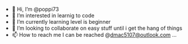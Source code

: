 - 👋 Hi, I’m @poppi73
- 👀 I’m interested in learnig to code
- 🌱 I’m currently learning level is beginner
- 💞️ I’m looking to collaborate on easy stuff until i get the hang of things
- 📫 How to reach me I can be reached @dmac5107@outlook.com ...

<!---
poppi73/poppi73 is a ✨ special ✨ repository because its `README.md` (this file) appears on your GitHub profile.
You can click the Preview link to take a look at your changes.
--->
